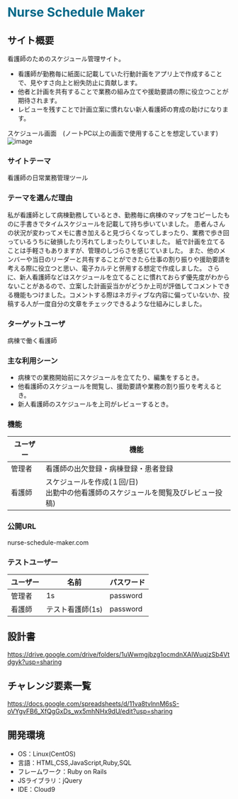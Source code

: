 
#  <font color=#006888>Nurse Schedule Maker</font>

## サイト概要
看護師のためのスケジュール管理サイト。
- 看護師が勤務毎に紙面に記載していた行動計画をアプリ上で作成することで、見やすさ向上と紛失防止に貢献します。
- 他者と計画を共有することで業務の組み立てや援助要請の際に役立つことが期待されます。
- レビューを残すことで計画立案に慣れない新人看護師の育成の助けになります。<br>

スケジュール画面　(ノートPC以上の画面で使用することを想定しています)
![image](https://user-images.githubusercontent.com/91587327/151690013-80fedaec-9981-4101-b2f9-214d11228372.png)

### サイトテーマ
看護師の日常業務管理ツール

### テーマを選んだ理由
私が看護師として病棟勤務しているとき、勤務毎に病棟のマップをコピーしたものに手書きでタイムスケジュールを記載して持ち歩いていました。
患者んさんの状況が変わってメモに書き加えると見づらくなってしまったり、業務で歩き回っているうちに破損したり汚れてしまったりしていました。
紙で計画を立てることは手軽さもありますが、管理のしづらさを感じていました。
また、他のメンバーや当日のリーダーと共有することができたら仕事の割り振りや援助要請を考える際に役立つと思い、電子カルテと併用する想定で作成しました。
さらに、新人看護師などはスケジュールを立てることに慣れておらず優先度がわからないことがあるので、立案した計画妥当かがどうか上司が評価してコメントできる機能もつけました。コメントする際はネガティブな内容に偏っていないか、投稿する人が一度自分の文章をチェックできるような仕組みにしました。

### ターゲットユーザ
病棟で働く看護師

### 主な利用シーン
- 病棟での業務開始前にスケジュールを立てたり、編集をするとき。
-  他看護師のスケジュールを閲覧し、援助要請や業務の割り振りを考えるとき。
- 新人看護師のスケジュールを上司がレビューするとき。

### 機能
|ユーザー|機能
---|---
 |管理者|看護師の出欠登録・病棟登録・患者登録
|看護師|スケジュールを作成(１回/日)<br>出勤中の他看護師のスケジュールを閲覧及びレビュー投稿)

### 公開URL
nurse-schedule-maker.com

### テストユーザー
ユーザー|名前|パスワード
---|---|---
管理者|1s|password
看護師|テスト看護師(1s)|password

## 設計書
https://drive.google.com/drive/folders/1uWwmgjbzg1ocmdnXAIWuqjzSb4Vtdgyk?usp=sharing

## チャレンジ要素一覧
https://docs.google.com/spreadsheets/d/11va8tvlnnM6sS-oVYgvFB6_XfQgGxDs_wx5mhNHx9dU/edit?usp=sharing

## 開発環境
- OS：Linux(CentOS)
- 言語：HTML,CSS,JavaScript,Ruby,SQL
- フレームワーク：Ruby on Rails
- JSライブラリ：jQuery
- IDE：Cloud9
